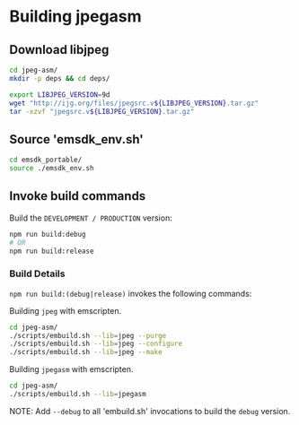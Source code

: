 # Building jpegasm

## Download libjpeg

```bash
cd jpeg-asm/
mkdir -p deps && cd deps/

export LIBJPEG_VERSION=9d
wget "http://ijg.org/files/jpegsrc.v${LIBJPEG_VERSION}.tar.gz"
tar -xzvf "jpegsrc.v${LIBJPEG_VERSION}.tar.gz"
```

## Source 'emsdk_env.sh'

```bash
cd emsdk_portable/
source ./emsdk_env.sh
```

## Invoke build commands

Build the `DEVELOPMENT / PRODUCTION` version:

```bash
npm run build:debug
# OR
npm run build:release
```

### Build Details

`npm run build:(debug|release)` invokes the following commands:

Building `jpeg` with emscripten.

```bash
cd jpeg-asm/
./scripts/embuild.sh --lib=jpeg --purge
./scripts/embuild.sh --lib=jpeg --configure
./scripts/embuild.sh --lib=jpeg --make
```

Building `jpegasm` with emscripten.

```bash
cd jpeg-asm/
./scripts/embuild.sh --lib=jpegasm
```

NOTE: Add `--debug` to all 'embuild.sh' invocations to build the `debug` version.
